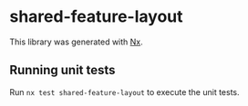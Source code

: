 # shared-feature-layout

This library was generated with [Nx](https://nx.dev).

## Running unit tests

Run `nx test shared-feature-layout` to execute the unit tests.

